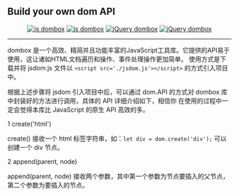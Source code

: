 ## Build your own dom API
<p align="center">
  <a href="https://github.com/yingjieweb/dombox"><img src="https://img.shields.io/badge/js%20dombox-%E4%B8%AD%E6%96%87-yellow" alt="js dombox"></a>
  <a href="https://github.com/yingjieweb/dombox/tree/master/lang/english/jsdom"><img src="https://img.shields.io/badge/js%20dombox-%E8%8B%B1%E6%96%87-yellow" alt="js dombox"></a>
  <a href="https://github.com/yingjieweb/dombox/tree/master/lang/chinese/jqdom"><img src="https://img.shields.io/badge/jQuery%20dombox-%E4%B8%AD%E6%96%87-blue" alt="jQuery dombox"></a>
  <a href="https://github.com/yingjieweb/dombox/tree/master/lang/english/jqdom"><img src="https://img.shields.io/badge/jQuery%20dombox-%E8%8B%B1%E6%96%87-blue" alt="jQuery dombox"></a>
</p>

------

dombox 是一个高效、精简并且功能丰富的JavaScript工具库。它提供的API易于使用，这让诸如HTML文档遍历和操作、事件处理操作更加简单。
使用方式是下载并将 jsdom.js 文件以 `<script src='./jsdom.js'></script>` 的方式引入项目中。

根据上述步骤将 jsdom 引入项目中后，可以通过 dom.API 的方式对 dombox 库中封装好的方法进行调用，具体的 API 详细介绍如下，相信你
在使用的过程中一定会觉得本库比 JavaScript 的原生 API 高效的多。

1 create('html')

create() 接收一个 html 标签字符串，如：`let div = dom.create('div');` 可以创建一个 div 节点。

2 append(parent, node)

append(parent, node) 接收两个参数，其中第一个参数为节点要插入的父节点，第二个参数为要插入的节点。

